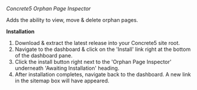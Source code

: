 *Concrete5 Orphan Page Inspector*

Adds the ability to view, move & delete orphan pages.

**Installation**

1) Download & extract the latest release into your Concrete5 site root.
2) Navigate to the dashboard & click on the 'Install' link right at the bottom of the dashboard pane.
3) Click the install button right next to the 'Orphan Page Inspector' underneath 'Awaiting Installation' heading.
4) After installation completes, navigate back to the dashboard. A new link in the sitemap box will have appeared.

